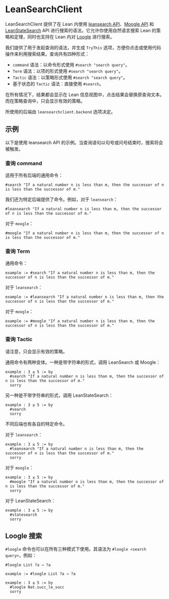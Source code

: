 # LeanSearchClient

LeanSearchClient 提供了在 Lean 内使用 [leansearch API](https://leansearch.net/)、[Moogle API](https://www.moogle.ai/api/search) 和 [LeanStateSearch](https://premise-search.com) API 进行搜索的语法。它允许你使用自然语言搜索 Lean 的策略和定理，同时也支持在 Lean 内对 [Loogle](https://loogle.lean-lang.org/json) 进行搜索。

我们提供了用于发起查询的语法，并生成 `TryThis` 选项，方便你点击或使用代码操作来利用搜索结果。查询共有四种形式：

* `command` 语法：以命令形式使用 `#search "search query"`。
* `Term` 语法：以项的形式使用 `#search "search query"`。
* `Tactic` 语法：以策略形式使用 `#search "search query"`。
* 基于状态的 `Tactic` 语法：直接使用 `#search`。

在所有情况下，结果都会显示在 Lean 信息视图中，点击结果会替换原查询文本。而在策略查询中，只会显示有效的策略。

所使用的后端由 `leansearchclient.backend` 选项决定。

## 示例

以下是使用 leansearch API 的示例。当查询语句以句号或问号结束时，搜索将会被触发。

### 查询 command

适用于所有后端的通用命令：

```lean
#search "If a natural number n is less than m, then the successor of n is less than the successor of m."
```

我们还为特定后端提供了命令。例如，对于 `leansearch`：

```lean
#leansearch "If a natural number n is less than m, then the successor of n is less than the successor of m."
```

对于 `moogle`：

```lean
#moogle "If a natural number n is less than m, then the successor of n is less than the successor of m."
```


### 查询 Term

通用命令：

```lean
example := #search "If a natural number n is less than m, then the successor of n is less than the successor of m."
```

对于 `leansearch`：

```lean
example := #leansearch "If a natural number n is less than m, then the successor of n is less than the successor of m."
```

对于 `moogle`：

```lean
example := #moogle "If a natural number n is less than m, then the successor of n is less than the successor of m."
```


### 查询 Tactic

请注意，只会显示有效的策略。

通用命令有两种变体。一种是带字符串的形式，调用 LeanSearch 或 Moogle：

```lean
example : 3 ≤ 5 := by
  #search "If a natural number n is less than m, then the successor of n is less than the successor of m."
  sorry
```

另一种是不带字符串的形式，调用 LeanStateSearch：

```lean
example : 3 ≤ 5 := by
  #search
  sorry
```

不同后端也有各自的特定命令。

对于 `leansearch`：

```lean
example : 3 ≤ 5 := by
  #leansearch "If a natural number n is less than m, then the successor of n is less than the successor of m."
  sorry
```

对于 `moogle`：

```lean
example : 3 ≤ 5 := by
  #moogle "If a natural number n is less than m, then the successor of n is less than the successor of m."
  sorry
```

对于 LeanStateSearch：

```lean
example : 3 ≤ 5 := by
  #statesearch
  sorry
```


## Loogle 搜索

`#loogle` 命令也可以在所有三种模式下使用。其语法为 `#loogle <search query>`，例如：

```lean
#loogle List ?a → ?a

example := #loogle List ?a → ?a

example : 3 ≤ 5 := by
  #loogle Nat.succ_le_succ
  sorry
```